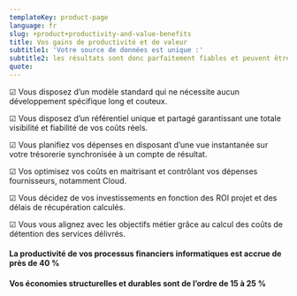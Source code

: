 ```yaml
---
templateKey: product-page
language: fr
slug: +product+productivity-and-value-benefits
title: Vos gains de productivité et de valeur
subtitle1: 'Votre source de données est unique :'
subtitle2: les résultats sont donc parfaitement fiables et peuvent être partagés.
quote: 
---
```

☑ Vous disposez d’un modèle standard qui ne nécessite aucun développement spécifique long et couteux.

☑ Vous disposez d’un référentiel unique et partagé garantissant une totale visibilité et fiabilité de vos coûts réels.

☑ Vous planifiez vos dépenses en disposant d’une vue instantanée sur votre trésorerie synchronisée à un compte de résultat.

☑ Vos optimisez vos coûts en maitrisant et contrôlant vos dépenses fournisseurs, notamment Cloud.

☑ Vous décidez de vos investissements en fonction des ROI projet et des délais de récupération calculés.

☑ Vous vous alignez avec les objectifs métier grâce au calcul des coûts de détention des services délivrés.

#### La productivité de vos processus financiers informatiques est accrue de près de 40 %
#### Vos économies structurelles et durables sont de l’ordre de 15 à 25 %
